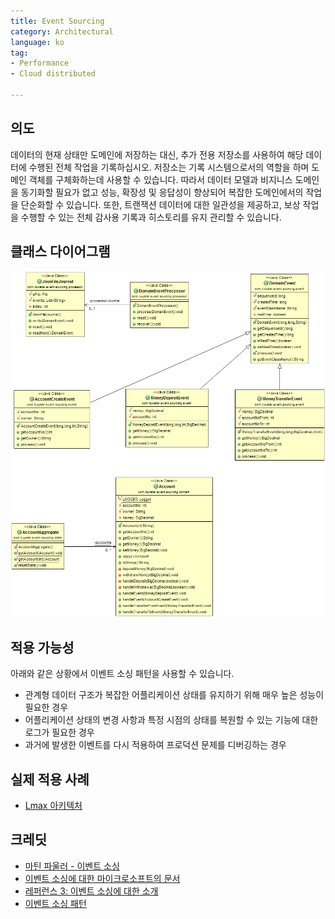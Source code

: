 ```yaml
---
title: Event Sourcing
category: Architectural
language: ko
tag:
- Performance
- Cloud distributed

---
```


## 의도

데이터의 현재 상태만 도메인에 저장하는 대신, 추가 전용 저장소를 사용하여 해당 데이터에 수행된 전체 작업을 기록하십시오. 저장소는 기록 시스템으로서의 역할을 하며 도메인 객체를 구체화하는데 사용할 수 있습니다. 따라서 데이터 모델과 비지니스 도메인을 동기화할 필요가 없고 성능, 확장성 및 응답성이 향상되어 복잡한 도메인에서의 작업을 단순화할 수 있습니다.
또한, 트랜잭션 데이터에 대한 일관성을 제공하고, 보상 작업을 수행할 수 있는 전체 감사용 기록과 히스토리를 유지 관리할 수 있습니다.

## 클래스 다이어그램

![alt text](./etc/event-sourcing.png "Event Sourcing")

## 적용 가능성

아래와 같은 상황에서 이벤트 소싱 패턴을 사용할 수 있습니다.

* 관계형 데이터 구조가 복잡한 어플리케이션 상태를 유지하기 위해 매우 높은 성능이 필요한 경우
* 어플리케이션 상태의 변경 사항과 특정 시점의 상태를 복원할 수 있는 기능에 대한 로그가 필요한 경우
* 과거에 발생한 이벤트를 다시 적용하여 프로덕션 문제를 디버깅하는 경우

## 실제 적용 사례

* [Lmax 아키텍처](https://martinfowler.com/articles/lmax.html)

## 크레딧

* [마틴 파울러 - 이벤트 소싱](https://martinfowler.com/eaaDev/EventSourcing.html)
* [이벤트 소싱에 대한 마이크로소프트의 문서](https://docs.microsoft.com/en-us/azure/architecture/patterns/event-sourcing)
* [레퍼런스 3: 이벤트 소싱에 대한 소개](https://msdn.microsoft.com/en-us/library/jj591559.aspx)
* [이벤트 소싱 패턴](https://docs.microsoft.com/en-us/azure/architecture/patterns/event-sourcing)
